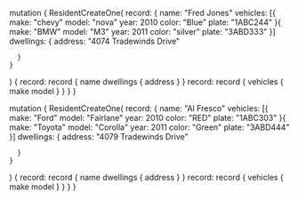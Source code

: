 mutation {
  ResidentCreateOne(
    record: {
      name: "Fred Jones"
      vehicles: [{
        make: "chevy"
        model: "nova"
        year: 2010
        color: "Blue"
        plate: "1ABC244"
      }{
        make: "BMW"
        model: "M3"
        year: 2011
        color: "silver"
        plate: "3ABD333"
      }]
      dwellings: {
        address: "4074 Tradewinds Drive"

        
        
      }
    }
  ) {
    record: record {
      name
      dwellings {
        address
      }
    }
    record: record {
      vehicles {
        make
        model
      }
    }
  }
}

mutation {
  ResidentCreateOne(
    record: {
      name: "Al Fresco"
      vehicles: [{
        make: "Ford"
        model: "Fairlane"
        year: 2010
        color: "RED"
        plate: "1ABC303"
      }{
        make: "Toyota"
        model: "Corolla"
        year: 2011
        color: "Green"
        plate: "3ABD444"
      }]
      dwellings: {
        address: "4079 Tradewinds Drive"

        
        
      }
    }
  ) {
    record: record {
      name
      dwellings {
        address
      }
    }
    record: record {
      vehicles {
        make
        model
      }
    }
  }
}


